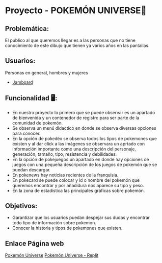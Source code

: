 # Proyecto - POKEMÓN UNIVERSE💫
## Problemática:
El público al que queremos llegar es a las personas que no tiene conocimiento de este dibujo que tienen ya varios años en las pantallas.
## Usuarios:
Personas en general, hombres y mujeres
* [Jamboard](https://jamboard.google.com/d/1Iig8PPi7saGEg7R6EBOh_55Gxy-rqFTsFO2kZ4a8duI/edit?usp=sharing)
## Funcionalidad 🖥️:
* En nuestro proyecto lo primero que se puede observar es un apartado de bienvenida y un contenedor de registro para ser parte de la comunidad de pokemón.
* Se observa un menú didactico en donde se observa diversas opciones para conocer.
* En la opción de pokedéx se observa todos los tipos de pokemones que existen y al dar click a las imágenes se observara un aprtado con información importante como una descripción del personaje, generación, tamaño, tipo, resistencia y debilidades.
* En la opción de pokejuegos un apartado en donde hay opciones de juegos con una pequeña descripción de los juegos de pokemón que se puedan descargar.
* En pokenews hay noticias recientes de la franquisia.
* En pokecard se puede colocar y id o nombre del pokemón que queremos encontrar y por añadidura nos aparece su tipo y peso.
* En la zona de estadística las principales gráficas sobre pokemón.
## Objetivos:
* Garantizar que los usuarios puedan despejar sus dudas y encontrar todo tipo de información sobre pokemon.
* Conocer la historia y tipos de pokemones que existen.
## Enlace Página web
[Pokemón Universe](https://ruthllajaa.github.io/Proyecto-3/)
[Pokemón Universe - Replit](https://pokemon-universe.camila-nadinena.repl.co/index.html)
